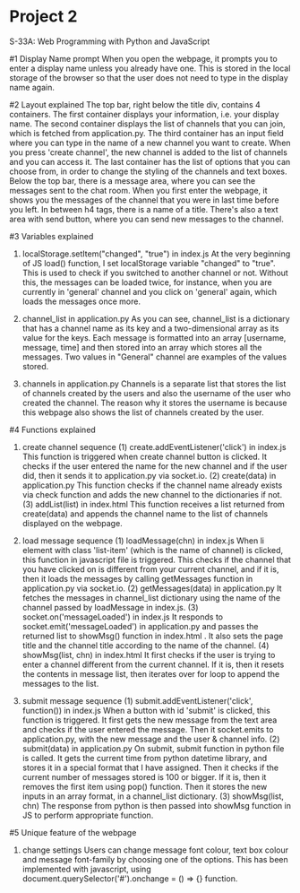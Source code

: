 # Project 2

S-33A: Web Programming with Python and JavaScript

#1 Display Name prompt
When you open the webpage, it prompts you to enter a display name unless you already have one. This is stored
in the local storage of the browser so that the user does not need to type in the display name again.

#2 Layout explained
The top bar, right below the title div, contains 4 containers. The first container displays your information,
i.e. your display name. The second container displays the list of channels that you can join, which is fetched
from application.py. The third container has an input field where you can type in the name of a new channel
you want to create. When you press 'create channel', the new channel is added to the list of channels and
you can access it. The last container has the list of options that you can choose from, in order to change
the styling of the channels and text boxes.
Below the top bar, there is a message area, where you can see the messages sent to the chat room. When you
first enter the webpage, it shows you the messages of the channel that you were in last time before you left.
In between h4 tags, there is a name of a title. There's also a text area with send button, where you can send
new messages to the channel.

#3 Variables explained
1) localStorage.setItem("changed", "true") in index.js
At the very beginning of JS load() function, I set localStorage variable "changed" to "true". This is used to
check if you switched to another channel or not. Without this, the messages can be loaded twice, for instance,
when you are currently in 'general' channel and you click on 'general' again, which loads the messages once
more.

2) channel_list in application.py
As you can see, channel_list is a dictionary that has a channel name as its key and a two-dimensional array as
its value for the keys. Each message is formatted into an array [username, message, time] and then stored into
an array which stores all the messages. Two values in "General" channel are examples of the values stored.

3) channels in application.py
Channels is a separate list that stores the list of channels created by the users and also the username
of the user who created the channel. The reason why it stores the username is because this webpage also
shows the list of channels created by the user.

#4 Functions explained
1) create channel sequence
(1) create.addEventListener('click') in index.js
This function is triggered when create channel button is clicked. It checks if the user entered the name for
the new channel and if the user did, then it sends it to application.py via socket.io.
(2) create(data) in application.py
This function checks if the channel name already exists via check function and adds the new channel to the
dictionaries if not.
(3) addList(list) in index.html <script></script>
This function receives a list returned from create(data) and appends the channel name to the list of channels
displayed on the webpage.

2) load message sequence
(1) loadMessage(chn) in index.js
When li element with class 'list-item' (which is the name of channel) is clicked, this function in javascript
file is triggered. This checks if the channel that you have clicked on is different from your current channel,
and if it is, then it loads the messages by calling getMessages function in application.py via socket.io.
(2) getMessages(data) in application.py
It fetches the messages in channel_list dictionary using the name of the channel passed by loadMessage in
index.js.
(3) socket.on('messageLoaded') in index.js
It responds to socket.emit('messageLoaded') in application.py and passes the returned list to showMsg()
function in index.html <script></script>. It also sets the page title and the channel title according to
the name of the channel.
(4) showMsg(list, chn) in index.html <script></script>
It first checks if the user is trying to enter a channel different from the current channel. If it is, then
it resets the contents in message list, then iterates over for loop to append the messages to the list.

3) submit message sequence
(1) submit.addEventListener('click', function()) in index.js
When a button with id 'submit' is clicked, this function is triggered. It first gets the new message from the
text area and checks if the user entered the message. Then it socket.emits to application.py, with the new
message and the user & channel info.
(2) submit(data) in application.py
On submit, submit function in python file is called. It gets the current time from python datetime library,
and stores it in a special format that I have assigned. Then it checks if the current number of messages
stored is 100 or bigger. If it is, then it removes the first item using pop() function. Then it stores the
new inputs in an array format, in a channel_list dictionary.
(3) showMsg(list, chn)
The response from python is then passed into showMsg function in JS to perform appropriate function.

#5 Unique feature of the webpage
1) change settings
Users can change message font colour, text box colour and message font-family by choosing one of the options.
This has been implemented with javascript, using document.querySelector('#').onchange = () => {} function.
